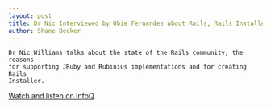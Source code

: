 ```yaml
---
layout: post
title: Dr Nic Interviewed by Obie Fernandez about Rails, Rails Installer, Ruby Virtual Machines and More
author: Shane Becker
---
```


    Dr Nic Williams talks about the state of the Rails community, the reasons
    for supporting JRuby and Rubinius implementations and for creating Rails
    Installer.

[Watch and listen on InfoQ](http://www.infoq.com/interviews/drnic-rails-ruby-vm "InfoQ: Dr Nic Williams on Rails, Rails Installer and the Future of Ruby VMs").
